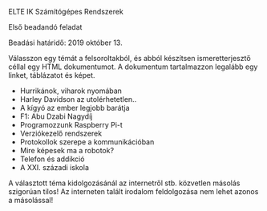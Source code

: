 ELTE IK Számítógépes Rendszerek

Első beadandó feladat

Beadási határidő: 2019 október 13.

Válasszon egy témát a felsoroltakból, és abból 
készítsen ismeretterjesztő céllal egy HTML dokumentumot. A dokumentum 
tartalmazzon legalább egy linket, táblázatot és képet.

- Hurrikánok, viharok nyomában
- Harley Davidson az utolérhetetlen..
- A kígyó az ember legjobb barátja
- F1: Abu Dzabi Nagydíj
- Programozzunk Raspberry Pi-t
- Verziókezelő rendszerek
- Protokollok szerepe a kommunikációban
- Mire képesek ma a robotok?
- Telefon és addikció
- A XXI. századi iskola

A választott téma kidolgozásánál az internetről stb. közvetlen másolás szigorúan tilos!
Az interneten talált irodalom feldolgozása nem lehet azonos a másolással!
